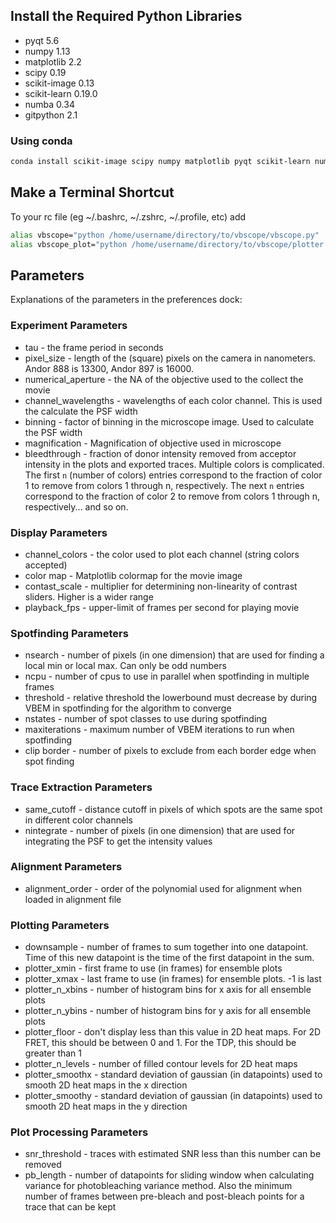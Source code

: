 ## Install the Required Python Libraries
* pyqt 5.6
* numpy 1.13
* matplotlib 2.2
* scipy 0.19
* scikit-image 0.13
* scikit-learn 0.19.0
* numba 0.34
* gitpython 2.1

### Using conda
``` bash
conda install scikit-image scipy numpy matplotlib pyqt scikit-learn numba gitpython
```

## Make a Terminal Shortcut
To your rc file (eg ~/.bashrc, ~/.zshrc, ~/.profile, etc) add
``` bash
alias vbscope="python /home/username/directory/to/vbscope/vbscope.py"
alias vbscope_plot="python /home/username/directory/to/vbscope/plotter.py"
```

## Parameters
Explanations of the parameters in the preferences dock:

### Experiment Parameters
* tau - the frame period in seconds
* pixel_size - length of the (square) pixels on the camera in nanometers. Andor 888 is 13300, Andor 897 is 16000.
* numerical_aperture - the NA of the objective used to the collect the movie
* channel_wavelengths - wavelengths of each color channel. This is used the calculate the PSF width
* binning - factor of binning in the microscope image. Used to calculate the PSF width
* magnification - Magnification of objective used in microscope
* bleedthrough - fraction of donor intensity removed from acceptor intensity in the plots and exported traces. Multiple colors is complicated. The first `n` (number of colors) entries correspond to the fraction of color 1 to remove from colors 1 through n, respectively. The next `n` entries correspond to the fraction of color 2 to remove from colors 1 through n, respectively... and so on.

### Display Parameters
* channel_colors - the color used to plot each channel (string colors accepted)
* color map - Matplotlib colormap for the movie image
* contast_scale - multiplier for determining non-linearity of contrast sliders. Higher is  a wider range
* playback_fps - upper-limit of frames per second for playing movie

### Spotfinding Parameters
* nsearch - number of pixels (in one dimension) that are used for finding a local min or local max. Can only be odd numbers
* ncpu - number of cpus to use in parallel when spotfinding in multiple frames
* threshold - relative threshold the lowerbound must decrease by during VBEM in spotfinding for the algorithm to converge
* nstates - number of spot classes to use during spotfinding
* maxiterations - maximum number of VBEM iterations to run when spotfinding
* clip border - number of pixels to exclude from each border edge when spot finding

### Trace Extraction Parameters
* same_cutoff - distance cutoff in pixels of which spots are the same spot in different color channels
* nintegrate - number of pixels (in one dimension) that are used for integrating the PSF to get the intensity values

### Alignment Parameters
* alignment_order - order of the polynomial used for alignment when loaded in alignment file

### Plotting Parameters
* downsample - number of frames to sum together into one datapoint. Time of this new datapoint is the time of the first datapoint in the sum.
* plotter_xmin - first frame to use (in frames) for ensemble plots
* plotter_xmax - last frame to use (in frames) for ensemble plots. -1 is last
* plotter_n_xbins - number of histogram bins for x axis for all ensemble plots
* plotter_n_ybins - number of histogram bins for y axis for all ensemble plots
* plotter_floor - don't display less than this value in 2D heat maps. For 2D FRET, this should be between 0 and 1. For the TDP, this should be greater than 1
* plotter_n_levels - number of filled contour levels for 2D heat maps
* plotter_smoothx - standard deviation of gaussian (in datapoints) used to smooth 2D heat maps in the x direction
* plotter_smoothy - standard deviation of gaussian (in datapoints) used to smooth 2D heat maps in the y direction

### Plot Processing Parameters
* snr_threshold - traces with estimated SNR less than this number can be removed
* pb_length - number of datapoints for sliding window when calculating variance for photobleaching variance method. Also the minimum number of frames between pre-bleach and post-bleach points for a trace that can be kept
